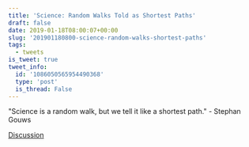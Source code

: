 ```yaml
---
title: 'Science: Random Walks Told as Shortest Paths'
draft: false
date: 2019-01-18T08:00:07+00:00
slug: '201901180800-science-random-walks-shortest-paths'
tags:
  - tweets
is_tweet: true
tweet_info:
  id: '1086050565954490368'
  type: 'post'
  is_thread: False
---
```




"Science is a random walk, but we tell it like a shortest path." -  Stephan Gouws

[Discussion](https://x.com/sytelus/status/1086050565954490368)
